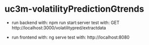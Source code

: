 # uc3m-volatilityPredictionGtrends

- run backend with: npm run start:server
  test with:
  GET http://localhost:3000/volatilitypred/extractdata

- run frontend with: ng serve
  test with: 
  http://localhost:8080